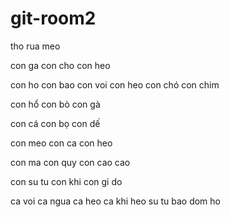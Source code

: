 # git-room2

tho
rua
meo

con ga
con cho
con heo

con ho
con bao
con voi
con heo
con chó
con chim

con hổ
con bò 
con gà

con cá
con bọ
con dế

con meo
con ca
con heo

con ma
con quy
con cao cao

con su tu
con khi
con gi do

ca voi
ca ngua
ca heo
ca
khi
heo
su tu
bao dom
ho